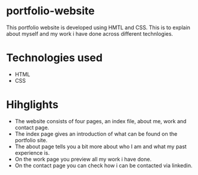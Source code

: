 # portfolio-website
This portfolio website is developed using HMTL and CSS. This is to explain about myself and my work i have done across different technlogies.

# Technologies used
* HTML
* CSS

# Hihglights
* The website consists of four pages, an index file, about me, work and contact page.
* The index page gives an introduction of what can be found on the portfolio site.
* The about page tells you a bit more about who I am and what my past experience is.
* On the work page you preview all my work i have done.
* On the contact page you can check how i can be contacted via linkedin.
